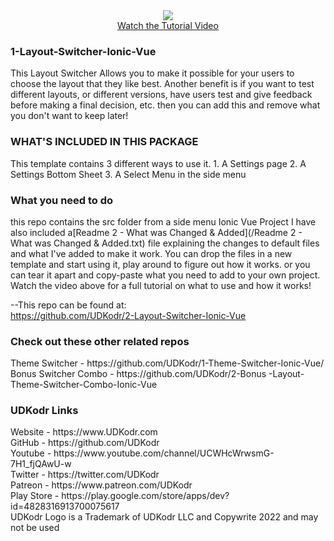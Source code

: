 <div align="center">
<a href="https://youtu.be/ZutNZGBzguQ" rel="nofollow">
  <img src="/udkodr/2-Layout-Switcher-Ionic-Vue/raw/master/src/images/2-LayoutSwitcher.jpg" style="max-width: 100%;">
  </br>Watch the Tutorial Video</a>
  </div>
  

<h3>1-Layout-Switcher-Ionic-Vue</h3>

This Layout Switcher Allows you to make it possible for your users to choose the layout that they like best. Another benefit is if you want to test different layouts, or different versions, have users test and give feedback before making a final decision, etc. then you can add this and remove what you don't want to keep later!

<h3>WHAT'S INCLUDED IN THIS PACKAGE</h3>
This template contains 3 different ways to use it.
1. A Settings page
2. A Settings Bottom Sheet
3. A Select Menu in the side menu

<h3>What you need to do</h3>
this repo contains the src folder from a side menu Ionic Vue Project
I have also included a[Readme 2 - What was Changed & Added](/Readme 2 - What was Changed & Added.txt) file explaining the changes to default files and what I've added to make it work.
You can drop the files in a new template and start using it, play around to figure out how it works. or you can tear it apart and copy-paste what you need to add to your own project.
Watch the video above for a full tutorial on what to use and how it works!

--This repo can be found at:</br>
https://github.com/UDKodr/2-Layout-Switcher-Ionic-Vue</br>

<h3>Check out these other related repos</h3>
Theme Switcher - https://github.com/UDKodr/1-Theme-Switcher-Ionic-Vue/</br>
Bonus Switcher Combo - https://github.com/UDKodr/2-Bonus -Layout-Theme-Switcher-Combo-Ionic-Vue</br>


<h3>UDKodr Links</h3>
Website - https://www.UDKodr.com</br>
GitHub - https://github.com/UDKodr</br>
Youtube - https://www.youtube.com/channel/UCWHcWrwsmG-7H1_fjQAwU-w</br>
Twitter - https://twitter.com/UDKodr</br>
Patreon - https://www.patreon.com/UDKodr</br>
Play Store - https://play.google.com/store/apps/dev?id=4828316913700075617</br>
UDKodr Logo is a Trademark of UDKodr LLC and Copywrite 2022 and may not be used
